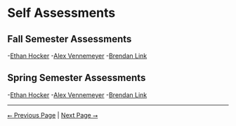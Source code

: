 # Self Assessments

## Fall Semester Assessments

-[Ethan Hocker]()
-[Alex Vennemeyer]()
-[Brendan Link]()

## Spring Semester Assessments

-[Ethan Hocker]()
-[Alex Vennemeyer]()
-[Brendan Link](../Homeworks/Spring%20Assessments/Self%20Assessment%20-%20Brendan%20Link.pdf)

---

[⭠ Previous Page](06-poster.md) | [Next Page ⭢](08-hours.md)
